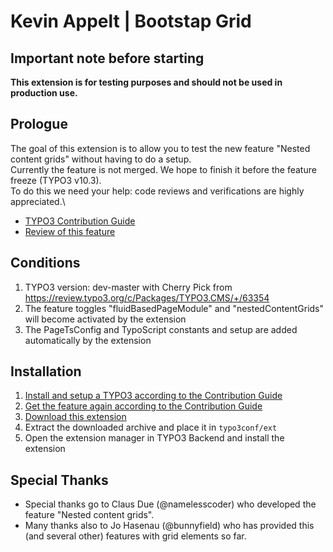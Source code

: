 # Kevin Appelt | Bootstap Grid

## Important note before starting

**This extension is for testing purposes and should not be used in production use.**

## Prologue

The goal of this extension is to allow you to test the new feature "Nested content grids" without having to do a setup.\
Currently the feature is not merged. We hope to finish it before the feature freeze (TYPO3 v10.3).\
To do this we need your help: code reviews and verifications are highly appreciated.\
* [TYPO3 Contribution Guide](https://docs.typo3.org/m/typo3/guide-contributionworkflow/master/en-us/)
* [Review of this feature](https://review.typo3.org/c/Packages/TYPO3.CMS/+/63354/)

## Conditions

1. TYPO3 version: dev-master with Cherry Pick from https://review.typo3.org/c/Packages/TYPO3.CMS/+/63354
1. The feature toggles "fluidBasedPageModule" and "nestedContentGrids" will become activated by the extension
1. The PageTsConfig and TypoScript constants and setup are added automatically by the extension

## Installation

1. [Install and setup a TYPO3 according to the Contribution Guide](https://docs.typo3.org/m/typo3/guide-contributionworkflow/master/en-us/Setup/SetupTypo3.html)
1. [Get the feature again according to the Contribution Guide](https://docs.typo3.org/m/typo3/guide-contributionworkflow/master/en-us/HandlingAPatch/CherryPick.html)
1. [Download this extension](https://github.com/kevin-appelt/bootstrapgrid/archive/master.zip)
1. Extract the downloaded archive and place it in `typo3conf/ext`
1. Open the extension manager in TYPO3 Backend and install the extension

## Special Thanks

* Special thanks go to Claus Due (@namelesscoder) who developed the feature "Nested content grids".
* Many thanks also to Jo Hasenau (@bunnyfield) who has provided this (and several other) features with grid elements so far.
